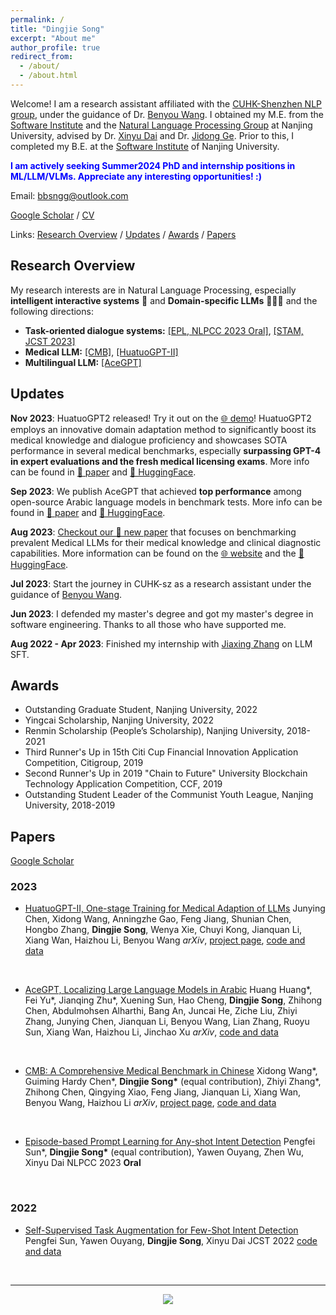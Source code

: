 ```yaml
---
permalink: /
title: "Dingjie Song"
excerpt: "About me"
author_profile: true
redirect_from:
  - /about/
  - /about.html
---
```


Welcome! I am a research assistant affiliated with the [CUHK-Shenzhen NLP group](https://freedomintelligence.github.io/), under the guidance of Dr. [Benyou Wang](https://wabyking.github.io/old.html). I obtained my M.E. from the [Software Institute](https://software.nju.edu.cn/ "NJU SE") and the [Natural Language Processing Group](http://nlp.nju.edu.cn/homepage/ "NJU NLP") at Nanjing University, advised by Dr. [Xinyu Dai](https://ai.nju.edu.cn/daixinyu/index.htm) and Dr. [Jidong Ge](https://gjdnju.github.io/). Prior to this, I completed my B.E. at the [Software Institute](https://software.nju.edu.cn/ "NJU SE") of Nanjing University.

<span style="color:blue">**I am actively seeking Summer2024 PhD and internship positions in ML/LLM/VLMs. Appreciate any interesting opportunities! :)**</span>

Email: [bbsngg@outlook.com](mailto:bbsngg@outlook.com)


[Google Scholar](https://scholar.google.com/citations?user=jP0bKzEAAAAJ) / [CV](http://bbsngg.github.io/files/DingjieSong_Academic_CV_en.pdf)


Links: [Research Overview](#research-overview) / [Updates](#updates) / [Awards](#awards) / [Papers](#papers)


## Research Overview

My research interests are in Natural Language Processing, especially **intelligent interactive systems** 🤖 and **Domain-specific LLMs** 👨🏻‍⚕️ and the following directions:
* **Task-oriented dialogue systems:** [\[EPL, NLPCC 2023 Oral\]](https://link.springer.com/chapter/10.1007/978-3-031-44693-1_3), [\[STAM, JCST 2023\]](https://link.springer.com/article/10.1007/s11390-022-2029-5)
* **Medical LLM:** [\[CMB\]](https://arxiv.org/abs/2308.08833), [\[HuatuoGPT-II\]](https://arxiv.org/abs/2311.09774)
* **Multilingual LLM:** [\[AceGPT\]](https://arxiv.org/abs/2309.12053)

<!-- My primary research interests lie in natural language processing and deep learning. My long-term goal in the research is to build an intelligent system that can understand users’ needs and solve real-world problems. I commenced a deep dive into low-resource learning and dialogue systems toward this goal. More specifically, I was interested in building a conversational agent that can be rapidly deployed in low-resource scenarios (e.g., medical domain). My current research focuses on building models for generalization and extrapolation to new tasks/domains, involving studies in zero-shot and few-shot learning. -->



## Updates

**Nov 2023**: HuatuoGPT2 released! Try it out on the [🌐 demo](https://www.huatuogpt.cn/#/)! HuatuoGPT2 employs an innovative domain adaptation method to significantly boost its medical knowledge and dialogue proficiency and showcases SOTA performance in several medical benchmarks, especially **surpassing GPT-4 in expert evaluations and the fresh medical licensing exams**. More info can be found in [📃 paper](https://arxiv.org/abs/2311.09774) and [🤗 HuggingFace](https://huggingface.co/FreedomIntelligence/HuatuoGPT2-34B).

**Sep 2023**: We publish AceGPT that achieved **top performance** among open-source Arabic language models in benchmark tests. More info can be found in [📃 paper](https://arxiv.org/abs/2309.12053) and [🤗 HuggingFace](https://huggingface.co/FreedomIntelligence/AceGPT-13B-chat).

**Aug 2023**: [Checkout our 📃 new paper](https://arxiv.org/abs/2308.08833) that focuses on benchmarking prevalent Medical LLMs for their medical knowledge and clinical diagnostic capabilities. More information can be found on the [🌐 website](https://cmedbenchmark.llmzoo.com/#home) and the [🤗 HuggingFace](https://huggingface.co/datasets/FreedomIntelligence/CMB).

**Jul 2023**: Start the journey in CUHK-sz as a research assistant under the guidance of [Benyou Wang](https://scholar.google.com/citations?user=Jk4vJU8AAAAJ).

**Jun 2023**: I defended my master's degree and got my master's degree in software engineering. Thanks to all those who have supported me.

**Aug 2022 - Apr 2023**: Finished my internship with [Jiaxing Zhang](https://scholar.google.com/citations?user=ozXuhOUAAAAJ) on LLM SFT.


## Awards

* Outstanding Graduate Student, Nanjing University, 2022
* Yingcai Scholarship, Nanjing University, 2022
* Renmin Scholarship (People’s Scholarship), Nanjing University, 2018-2021
* Third Runner's Up in 15th Citi Cup Financial Innovation Application Competition, Citigroup, 2019
* Second Runner's Up in 2019 "Chain to Future" University Blockchain Technology Application Competition, CCF, 2019
* Outstanding Student Leader of the Communist Youth League, Nanjing University, 2018-2019



## Papers
[Google Scholar](https://scholar.google.com/citations?user=jP0bKzEAAAAJ)


### 2023

* [HuatuoGPT-II, One-stage Training for Medical Adaption of LLMs](https://arxiv.org/abs/2311.09774)
Junying Chen, Xidong Wang, Anningzhe Gao, Feng Jiang, Shunian Chen, Hongbo Zhang, **Dingjie Song**, Wenya Xie, Chuyi Kong, Jianquan Li, Xiang Wan, Haizhou Li, Benyou Wang
*arXiv*, [project page](https://www.huatuogpt.cn/), [code and data](https://github.com/FreedomIntelligence/HuatuoGPT-II)
<br>

* [AceGPT, Localizing Large Language Models in Arabic](https://arxiv.org/abs/2309.12053)
Huang Huang\*, Fei Yu\*, Jianqing Zhu\*, Xuening Sun, Hao Cheng, **Dingjie Song**, Zhihong Chen, Abdulmohsen Alharthi, Bang An, Juncai He, Ziche Liu, Zhiyi Zhang, Junying Chen, Jianquan Li, Benyou Wang, Lian Zhang, Ruoyu Sun, Xiang Wan, Haizhou Li, Jinchao Xu
*arXiv*, [code and data](https://github.com/FreedomIntelligence/AceGPT)
<br>

* [CMB: A Comprehensive Medical Benchmark in Chinese](https://arxiv.org/abs/2308.08833)
Xidong Wang\*, Guiming Hardy Chen\*, **Dingjie Song\*** (equal contribution), Zhiyi Zhang\*, Zhihong Chen, Qingying Xiao, Feng Jiang, Jianquan Li, Xiang Wan, Benyou Wang, Haizhou Li
*arXiv*, [project page](https://cmedbenchmark.llmzoo.com/#home), [code and data](https://github.com/FreedomIntelligence/CMB)
<br>

* [Episode-based Prompt Learning for Any-shot Intent Detection](https://link.springer.com/chapter/10.1007/978-3-031-44693-1_3)
Pengfei Sun*, **Dingjie Song\*** (equal contribution), Yawen Ouyang, Zhen Wu, Xinyu Dai
NLPCC 2023 **Oral**
<br>


### 2022

* [Self-Supervised Task Augmentation for Few-Shot Intent Detection](https://link.springer.com/article/10.1007/s11390-022-2029-5)
Pengfei Sun, Yawen Ouyang, **Dingjie Song**, Xinyu Dai
JCST 2022
[code and data](https://github.com/bbsngg/STAM)
<br>

---

<div align="center">
    <a href='https://mapmyvisitors.com/web/1bvss'  title='Visit tracker'>
        <img src='https://mapmyvisitors.com/map.png?cl=ffffff&w=300&t=tt&d=pJ1pgUuPoKJii9Zaz72RjAS-htRZQIO-WrxhoD-fe6Y&co=2d78ad&ct=ffffff'/>
    </a>
</div>
